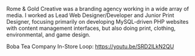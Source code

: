 <!--
title: Rome & Gold Creative
location: Albuquerque, NM
description: Graphic and Industrial Design Agency
position: Graphic Designer, Web Developer
website: http://rgcreative.com
publish_date: 2002-08-10
end: 2006-05-05
-->

Rome & Gold Creative was a branding agency working in a wide array of media. I worked as Lead Web Designer/Developer and Junior Print Designer, focusing primarily on developing MySQL-driven PHP websites with content management interfaces, but also doing print, clothing, environmental, and game design.

Boba Tea Company In-Store Loop: https://youtu.be/SRD2lLkN2QU
